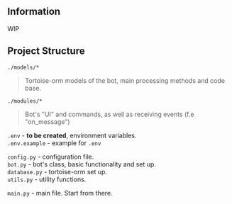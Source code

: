 ## Information
WIP
## Project Structure

`./models/*`
> Tortoise-orm models of the bot, main processing methods and code base.

`./modules/*`
> Bot's "UI" and commands, as well as receiving events (f.e "on_message")

`.env` - **to be created**, environment variables.  
`.env.example` - example for `.env`

`config.py` - configuration file.  
`bot.py` - bot's class, basic functionality and set up.  
`database.py` - tortoise-orm set up.  
`utils.py` - utility functions.

`main.py` - main file. Start from there.